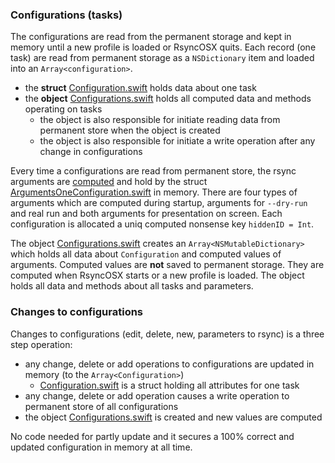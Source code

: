 ### Configurations (tasks)


The configurations are read from the permanent storage and kept in memory until a new profile is loaded or RsyncOSX quits. Each record (one task) are read from permanent storage as a `NSDictionary` item and loaded into an `Array<configuration>`.

* the **struct** [Configuration.swift](https://github.com/rsyncOSX/RsyncOSX/blob/master/RsyncOSX/Configuration.swift) holds data about one task
* the **object** [Configurations.swift](https://github.com/rsyncOSX/RsyncOSX/blob/master/RsyncOSX/Configurations.swift) holds all computed data and methods operating on tasks
  * the object is also responsible for initiate reading data from permanent store when the object is created
  * the object is also responsible for initiate a write operation after any change in configurations

Every time a configurations are read from permanent store, the rsync arguments are [computed](https://github.com/rsyncOSX/RsyncOSX/blob/master/RsyncOSX/RsyncProcessArguments.swift) and hold by the struct [ArgumentsOneConfiguration.swift](https://github.com/rsyncOSX/RsyncOSX/blob/master/RsyncOSX/ArgumentsOneConfiguration.swift) in memory. There are four types of arguments which are computed during startup, arguments for `--dry-run` and real run and both arguments for presentation on screen. Each configuration is allocated a uniq computed nonsense key `hiddenID = Int`.

The object [Configurations.swift](https://github.com/rsyncOSX/RsyncOSX/blob/master/RsyncOSX/Configurations.swift) creates an `Array<NSMutableDictionary>` which holds all data about `Configuration` and computed values of arguments. Computed values are **not** saved to permanent storage. They are computed when RsyncOSX starts or a new profile is loaded. The object holds all data and methods about all tasks and parameters.

### Changes to configurations

Changes to configurations (edit, delete, new, parameters to rsync) is a three step operation:

- any change, delete or add operations to configurations are updated in memory (to the `Array<Configuration>`)
  - [Configuration.swift](https://github.com/rsyncOSX/RsyncOSX/blob/master/RsyncOSX/Configuration.swift) is a struct holding all attributes for one task
- any change, delete or add operation causes a write operation to permanent store of all configurations
- the object [Configurations.swift](https://github.com/rsyncOSX/RsyncOSX/blob/master/RsyncOSX/Configurations.swift) is created and new values are computed

No code needed for partly update and it secures a 100% correct and updated configuration in memory at all time.
